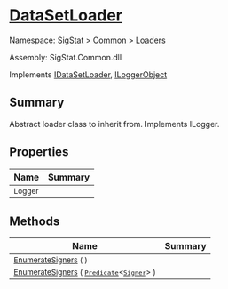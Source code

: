 # [DataSetLoader](./DataSetLoader.md)

Namespace: [SigStat]() > [Common](./../README.md) > [Loaders](./README.md)

Assembly: SigStat.Common.dll

Implements [IDataSetLoader](./IDataSetLoader.md), [ILoggerObject](./../ILoggerObject.md)

## Summary
Abstract loader class to inherit from. Implements ILogger.

## Properties

| Name | Summary | 
| --- | --- | 
| <sub>Logger</sub>| <sub></sub>| <br>


## Methods

| Name | Summary | 
| --- | --- | 
| <sub>[EnumerateSigners](./Methods/DataSetLoader-100663879.md) (  )</sub>| <sub></sub>| <br>
| <sub>[EnumerateSigners](./Methods/DataSetLoader-100663880.md) ( [`Predicate`](https://docs.microsoft.com/en-us/dotnet/api/System.Predicate-1)\<[`Signer`](./../Signer.md)> )</sub>| <sub></sub>| <br>


